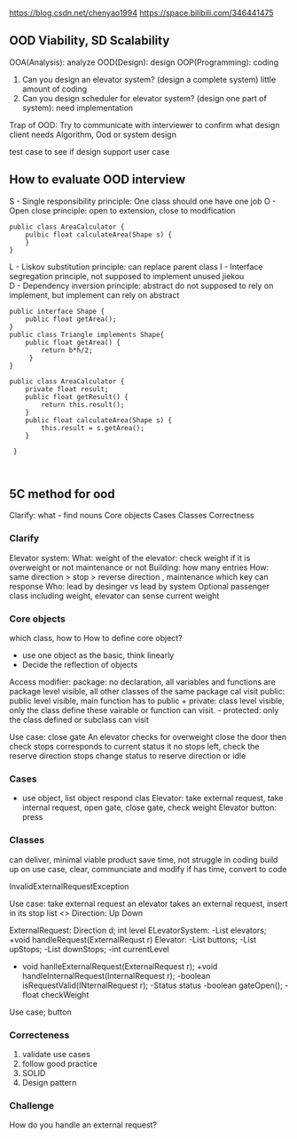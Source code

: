 https://blog.csdn.net/chenyao1994
https://space.bilibili.com/346441475

## OOD  Viability, SD Scalability 
OOA(Analysis): analyze 
OOD(Design): design
OOP(Programming): coding

1. Can you design an elevator system? (design a complete system) little amount of coding 
2. Can you design scheduler for elevator system? (design one part of system): need implementation 

Trap of OOD: 
Try to communicate with interviewer to confirm what design client needs 
Algorithm, Ood or system design 

test case to see if design support user case 

## How to evaluate OOD interview 
S - Single responsibility principle: One class should one have one job 
O - Open close principle: open to extension, close to modification 
```aidl
public class AreaCalculator {
    pulbic float calculateArea(Shape s) {
    }
}
```
L - Liskov substitution principle: can replace parent class 
I - Interface segregation principle, not supposed to implement unused jiekou  
D - Dependency inversion principle: abstract do not supposed to rely on implement, but implement can rely on abstract 
```aidl
public interface Shape {
    public float getArea();
}
public class Triangle implements Shape{ 
    public float getArea() {
        return b*h/2;
     }
}

public class AreaCalculator { 
    private float result;
    public float getResult() {
        return this.result();
    }
    public float calculateArea(Shape s) {
        this.result = s.getArea();
    }
    
 }
 


```

## 5C method for ood
Clarify: what - find nouns
Core objects 
Cases 
Classes 
Correctness 

### Clarify 
Elevator system: 
What: 
weight of the elevator: check weight if it is overweight or not 
maintenance or not 
Building: how many entries 
How: 
same direction > stop > reverse direction , maintenance 
which key can response 
Who: 
lead by desinger vs lead by system 
Optional
passenger class including weight, elevator can sense current weight 
### Core objects 
which class,  how to 
How to define core object? 
- use one object as the basic, think linearly 
- Decide the reflection of objects 

Access modifier: 
package: no declaration, all variables and functions are package level visible, all other classes of the same package cal visit 
public: public level visible, main function has to public  + 
private: class level visible, only the class define these vairable or function can visit. - 
protected: only the class defined or subclass can visit 

Use case: close gate
An elevator
checks for overweight
close the door
then check stops corresponds to current status 
it no stops left, check the reserve direction stops 
change status to reserve direction or idle 

### Cases 
- use object, list object respond clas 
Elevator: take external request, take internal request, open gate, close gate, check weight 
Elevator button: press

### Classes 
can deliver, minimal viable product 
save time, not struggle in coding 
build up on use case, clear, communciate and modify 
if has time, convert to code 

InvalidExternalRequestException 

Use case: take external request 
an elevator takes an external request, insert in its stop list 
<<enumeration>> Direction: 
Up
Down

ExternalRequest: Direction d; int level 
ELevatorSystem: -List<Elevator> elevators; +void handleRequest(ExternalRequst r)
Elevator: -List<ElevatorButton> buttons; -List<Integerm> upStops; -List<Integer> downStops; -int currentLevel
+ void hanlleExternalRequest(ExternalRequest r); +void handleInternalRequest(InternalRequest r); -boolean isRequestValid(INternalRequest r); -Status status 
-boolean gateOpen(); -float checkWeight 

Use case; button 


### Correcteness

1. validate use cases 
2. follow good practice 
3. SOLID
4. Design pattern 

### Challenge 
How do you handle an external request? 
